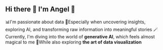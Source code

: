 ## Hi there 👋 I'm Angel 👋

📊I'm passionate about data
🤖Especially when uncovering insights, exploring AI, and transforming raw information into meaningful stories
🪄Currently, I'm diving into the world of **generative AI**, which feels almost magical to me
🎨While also exploring **the art of data visualization**
<!--
**ajsn-gde/ajsn-gde** is a ✨ _special_ ✨ repository because its `README.md` (this file) appears on your GitHub profile.

Here are some ideas to get you started:

- 🔭 I’m currently working on ...
- 🌱 I’m currently learning ...
- 👯 I’m looking to collaborate on ...
- 🤔 I’m looking for help with ...
- 💬 Ask me about ...
- 📫 How to reach me: ...
- 😄 Pronouns: ...
- ⚡ Fun fact: ...
-->
